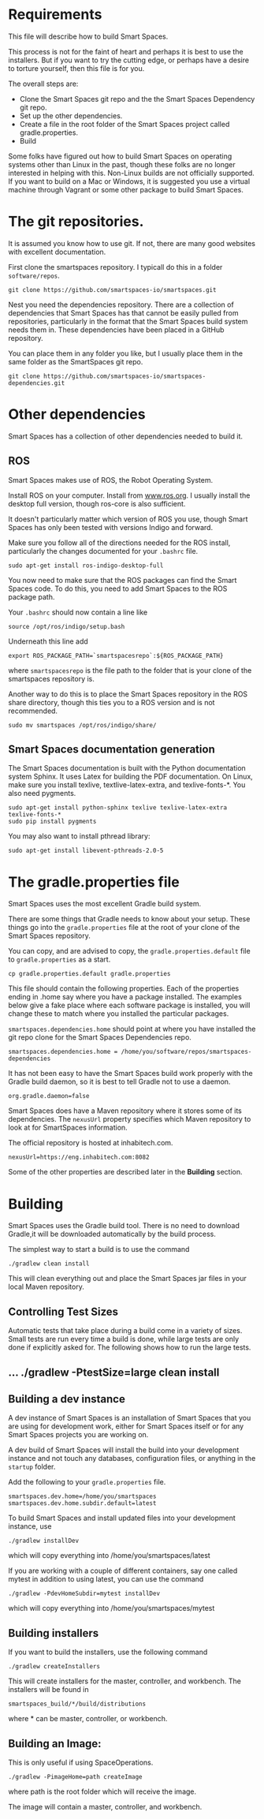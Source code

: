 # Requirements

This file will describe how to build Smart Spaces.

This process is not for the faint of heart and perhaps it is best to
use the installers. But if you want to try the cutting edge, or perhaps
have a desire to torture yourself, then this file is for you.

The overall steps are:

- Clone the Smart Spaces git repo and the the Smart Spaces Dependency git repo.
- Set up the other dependencies.
- Create a file in the root folder of the Smart Spaces project called gradle.properties.
- Build

Some folks have figured out how to build Smart Spaces on operating systems
other than Linux in the past, though these folks are no longer interested
in helping with this. Non-Linux builds are not officially supported.
If you want to build
on a Mac or Windows, it is suggested you use a virtual machine through Vagrant
or some other package to build Smart Spaces.

# The git repositories.

It is assumed you know how to use git. If not, there are many good websites
with excellent documentation.

First clone the smartspaces repository. I typicall do this in a
folder `software/repos`.

```
git clone https://github.com/smartspaces-io/smartspaces.git
```

Nest you need the dependencies repository. There are a collection of
dependencies that Smart Spaces has that cannot be
easily pulled from repositories, particularly in the format that the
Smart Spaces build system needs them in. These dependencies have been
placed in a GitHub repository.

You can place them in any folder you like, but I usually place them in the same
folder as the SmartSpaces git repo.

```
git clone https://github.com/smartspaces-io/smartspaces-dependencies.git
```

# Other dependencies

Smart Spaces has a collection of other dependencies needed to build it.

## ROS

Smart Spaces makes use of ROS, the Robot Operating System.

Install ROS on your computer. Install from www.ros.org. I usually install the
desktop full version, though ros-core is also sufficient.

It doesn't particularly matter which version of ROS you use, though Smart Spaces
has only been tested with versions Indigo and forward.

Make sure you follow all of the directions needed for the ROS install,
particularly the changes documented for your `.bashrc` file.

```
sudo apt-get install ros-indigo-desktop-full
```

You now need to make sure that the ROS packages can find the Smart Spaces
code. To do this, you need to add Smart Spaces to the ROS package path.

Your `.bashrc` should now contain a line like

```
source /opt/ros/indigo/setup.bash
```
Underneath this line add

```
export ROS_PACKAGE_PATH=`smartspacesrepo`:${ROS_PACKAGE_PATH}
```

where `smartspacesrepo` is the file path to the folder that is your clone of
the smartspaces repository is.

Another way to do this is to place the Smart Spaces repository in the ROS
share directory, though this ties you to a ROS version and is not recommended.

```
sudo mv smartspaces /opt/ros/indigo/share/
```

## Smart Spaces documentation generation

The Smart Spaces documentation is built with the Python documentation 
system Sphinx. It uses Latex for building the PDF documentation. On Linux, make
sure you install texlive, textlive-latex-extra, and texlive-fonts-*. You also
need pygments.

```
sudo apt-get install python-sphinx texlive texlive-latex-extra texlive-fonts-* 
sudo pip install pygments
```

You may also want to install pthread library:

```
sudo apt-get install libevent-pthreads-2.0-5
```

# The gradle.properties file

Smart Spaces uses the most excellent Gradle build system.

There are some things that Gradle needs to know about your setup.
These things go into the `gradle.properties` file at the root of your
clone of the Smart Spaces repository.

You can copy, and are advised to copy, the `gradle.properties.default` file
to `gradle.properties` as a start.

```
cp gradle.properties.default gradle.properties
```

This file should contain the following properties. Each of the properties
ending in .home say where you have a package installed. The examples
below give a fake place where each software package is installed, you will
change these to match where you installed the particular packages.

`smartspaces.dependencies.home` should point at where you have installed
the git repo clone for the Smart Spaces Dependencies repo.


```
smartspaces.dependencies.home = /home/you/software/repos/smartspaces-dependencies
```

It has not been easy to have the Smart Spaces build work properly with the
Gradle build daemon, so it is best to tell Gradle not to use a daemon.

```
org.gradle.daemon=false
```

Smart Spaces does have a Maven repository where it stores some of its
dependencies. The `nexusUrl` property specifies which Maven repository
to look at for SmartSpaces information.

The official repository is hosted at inhabitech.com.

```
nexusUrl=https://eng.inhabitech.com:8082
```

Some of the other properties are described later in the **Building** section.

# Building

Smart Spaces uses the Gradle build tool. There is no need to download
Gradle,it will be downloaded automatically by the build process.

The simplest way to start a build is to use the command

```
./gradlew clean install
```

This will clean everything out and place the Smart Spaces jar files in your
local Maven repository.

## Controlling Test Sizes

Automatic tests that take place during a build come in a variety of sizes.
Small tests are run every time a build is done, while large tests are only done
if explicitly asked for. The following shows how to run the large tests.

...
./gradlew -PtestSize=large clean install
---

## Building a dev instance

A dev instance of Smart Spaces is an installation of Smart Spaces that you are
using for development work, either for Smart Spaces itself or for any
Smart Spaces projects you are working on.

A dev build of Smart Spaces will install the build into your development
instance and not touch any databases, configuration files, or anything
in the `startup` folder.

Add the following to your `gradle.properties` file.

```
smartspaces.dev.home=/home/you/smartspaces
smartspaces.dev.home.subdir.default=latest
```

To build Smart Spaces and install updated files into your development
instance, use

```
./gradlew installDev
```

which will copy everything into /home/you/smartspaces/latest

If you are working with a couple of different containers, say one called mytest
in addition to using latest, you can use the command

```
./gradlew -PdevHomeSubdir=mytest installDev
```

which will copy everything into /home/you/smartspaces/mytest

## Building installers

If you want to build the installers, use the following command

```
./gradlew createInstallers
```

This will create installers for the master, controller, and workbench. The
installers will be found in

```
smartspaces_build/*/build/distributions
```

where * can be master, controller, or workbench.

## Building an Image:

This is only useful if using SpaceOperations.

```
./gradlew -PimageHome=path createImage
```

where path is the root folder which will receive the image.

The image will contain a master, controller, and workbench.
